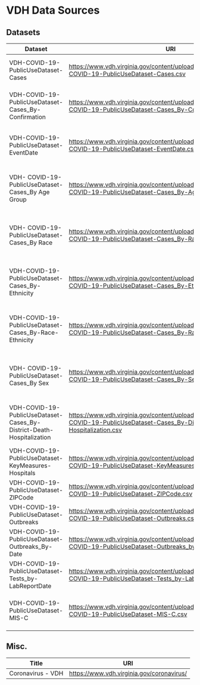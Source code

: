 # VDH Data Sources

## Datasets  
|Dataset|URI|Note|
|--- |--- |--- |
|VDH-COVID-19-PublicUseDataset-Cases|https://www.vdh.virginia.gov/content/uploads/sites/182/2020/05/VDH-COVID-19-PublicUseDataset-Cases.csv|Cases, hospitalizations, and fatalities at the locality level|
|VDH-COVID-19-PublicUseDataset-Cases_By-Confirmation|https://www.vdh.virginia.gov/content/uploads/sites/182/2020/04/VDH-COVID-19-PublicUseDataset-Cases_By-Confirmation.csv|Ability to differentiate between confirmed and probable cases|
|VDH-COVID-19-PublicUseDataset-EventDate|https://www.vdh.virginia.gov/content/uploads/sites/182/2020/05/VDH-COVID-19-PublicUseDataset-EventDate.csv|Ability to differentiate between confirmed and probable cases|
|VDH- COVID-19-PublicUseDataset-Cases_By Age Group|https://www.vdh.virginia.gov/content/uploads/sites/182/2020/03/VDH-COVID-19-PublicUseDataset-Cases_By-Age-Group.csv|Cases, hospitalizations, and fatalities by demographics at the district level|
|VDH- COVID-19-PublicUseDataset-Cases_By Race|https://www.vdh.virginia.gov/content/uploads/sites/182/2020/03/VDH-COVID-19-PublicUseDataset-Cases_By-Race.csv|Cases, hospitalizations, and fatalities by demographics at the district level|
|VDH-COVID-19-PublicUseDataset-Cases_By-Ethnicity|https://www.vdh.virginia.gov/content/uploads/sites/182/2020/05/VDH-COVID-19-PublicUseDataset-Cases_By-Ethnicity.csv|Cases, hospitalizations, and fatalities by demographics at the district level|
|VDH-COVID-19-PublicUseDataset-Cases_By-Race-Ethnicity|https://www.vdh.virginia.gov/content/uploads/sites/182/2020/06/VDH-COVID-19-PublicUseDataset-Cases_By-Race-Ethnicity.csv|Cases, hospitalizations, and fatalities by demographics at the district level|
|VDH- COVID-19-PublicUseDataset-Cases_By Sex|https://www.vdh.virginia.gov/content/uploads/sites/182/2020/03/VDH-COVID-19-PublicUseDataset-Cases_By-Sex.csv|Cases, hospitalizations, and fatalities by demographics at the district level|
|VDH-COVID-19-PublicUseDataset-Cases_By-District-Death-Hospitalization|https://www.vdh.virginia.gov/content/uploads/sites/182/2020/04/VDH-COVID-19-PublicUseDataset-Cases_By-District-Death-Hospitalization.csv|Cases, hospitalizations, and fatalities by demographics at the district level|
|VDH-COVID-19-PublicUseDataset-KeyMeasures-Hospitals|https://www.vdh.virginia.gov/content/uploads/sites/182/2020/05/VDH-COVID-19-PublicUseDataset-KeyMeasures-Hospitals.csv|Virginia's Key Measures of COVID-19|
|VDH-COVID-19-PublicUseDataset-ZIPCode|https://www.vdh.virginia.gov/content/uploads/sites/182/2020/05/VDH-COVID-19-PublicUseDataset-ZIPCode.csv|Cases and Testing Data by ZIP Code|
|VDH-COVID-19-PublicUseDataset-Outbreaks|https://www.vdh.virginia.gov/content/uploads/sites/182/2020/05/VDH-COVID-19-PublicUseDataset-Outbreaks.csv|Outbreaks Data|
|VDH-COVID-19-PublicUseDataset-Outbreaks_By-Date|https://www.vdh.virginia.gov/content/uploads/sites/182/2020/05/VDH-COVID-19-PublicUseDataset-Outbreaks_by-Date.csv|Outbreaks Data|
|VDH-COVID-19-PublicUseDataset-Tests_by-LabReportDate|https://www.vdh.virginia.gov/content/uploads/sites/182/2020/05/VDH-COVID-19-PublicUseDataset-Tests_by-LabReportDate.csv|Testing Data|
|VDH-COVID-19-PublicUseDataset-MIS-C|https://www.vdh.virginia.gov/content/uploads/sites/182/2020/05/VDH-COVID-19-PublicUseDataset-MIS-C.csv|Multisystem Inflammatory Syndrome in Children (MIS-C) Data|

## Misc. 
|Title|URI|
|--- |--- |
|Coronavirus - VDH|https://www.vdh.virginia.gov/coronavirus/|
